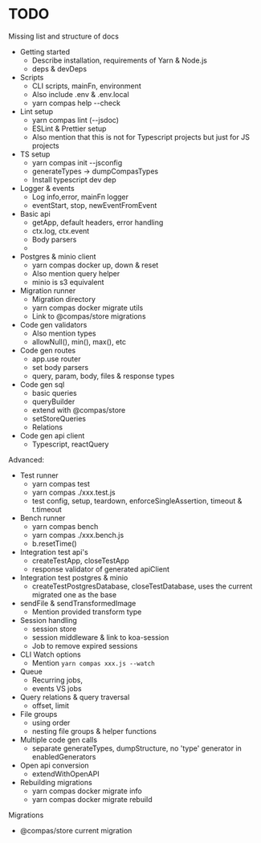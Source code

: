 # TODO

Missing list and structure of docs

- Getting started
  - Describe installation, requirements of Yarn & Node.js
  - deps & devDeps
- Scripts
  - CLI scripts, mainFn, environment
  - Also include .env & .env.local
  - yarn compas help --check
- Lint setup
  - yarn compas lint (--jsdoc)
  - ESLint & Prettier setup
  - Also mention that this is not for Typescript projects but just for JS
    projects
- TS setup
  - yarn compas init --jsconfig
  - generateTypes -> dumpCompasTypes
  - Install typescript dev dep
- Logger & events
  - Log info,error, mainFn logger
  - eventStart, stop, newEventFromEvent
- Basic api
  - getApp, default headers, error handling
  - ctx.log, ctx.event
  - Body parsers
  -
- Postgres & minio client
  - yarn compas docker up, down & reset
  - Also mention query helper
  - minio is s3 equivalent
- Migration runner
  - Migration directory
  - yarn compas docker migrate utils
  - Link to @compas/store migrations
- Code gen validators
  - Also mention types
  - allowNull(), min(), max(), etc
- Code gen routes
  - app.use router
  - set body parsers
  - query, param, body, files & response types
- Code gen sql
  - basic queries
  - queryBuilder
  - extend with @compas/store
  - setStoreQueries
  - Relations
- Code gen api client
  - Typescript, reactQuery

Advanced:

- Test runner
  - yarn compas test
  - yarn compas ./xxx.test.js
  - test config, setup, teardown, enforceSingleAssertion, timeout & t.timeout
- Bench runner
  - yarn compas bench
  - yarn compas ./xxx.bench.js
  - b.resetTime()
- Integration test api's
  - createTestApp, closeTestApp
  - response validator of generated apiClient
- Integration test postgres & minio
  - createTestPostgresDatabase, closeTestDatabase, uses the current migrated one
    as the base
- sendFile & sendTransformedImage
  - Mention provided transform type
- Session handling
  - session store
  - session middleware & link to koa-session
  - Job to remove expired sessions
- CLI Watch options
  - Mention `yarn compas xxx.js --watch`
- Queue
  - Recurring jobs,
  - events VS jobs
- Query relations & query traversal
  - offset, limit
- File groups
  - using order
  - nesting file groups & helper functions
- Multiple code gen calls
  - separate generateTypes, dumpStructure, no 'type' generator in
    enabledGenerators
- Open api conversion
  - extendWithOpenAPI
- Rebuilding migrations
  - yarn compas docker migrate info
  - yarn compas docker migrate rebuild

Migrations

- @compas/store current migration
